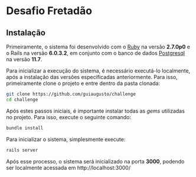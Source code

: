 # Desafio Fretadão

## Instalação

Primeiramente, o sistema foi desenvolvido com o [Ruby](https://rvm.io/) na versão **2.7.0p0** e o Rails na versão **6.0.3.2**, em conjunto com o banco de dados [Postgresql](https://www.postgresql.org/download/linux/debian/) na versão **11.7**.

Para inicializar a execução do sistema, é necessário executá-lo localmente, após a instalação das versões especificadas anteriormente. Para isso, primeiramente clone o projeto e entre dentro da pasta clonada:

```bash
git clone https://github.com/guiaugusto/challenge
cd challenge
```

Após estes passos iniciais, é importante instalar todas as _gems_ utilizadas no projeto. Para isso, execute o seguinte comando:

```bash
bundle install
```

Para inicializar o sistema, simplesmente execute:

```bash
rails server
```

Após esse processo, o sistema será inicializado na porta **3000**, podendo ser localmente acessada em http://localhost:3000/
